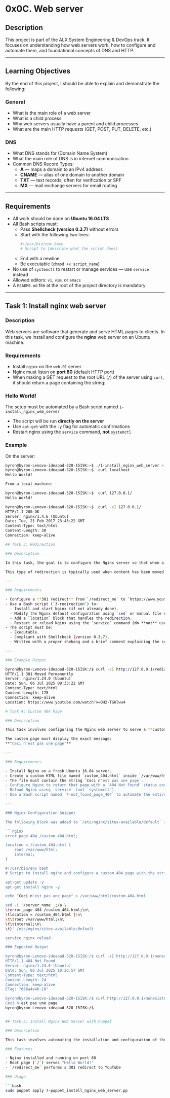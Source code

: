 # 0x0C. Web server

## Description

This project is part of the ALX System Engineering & DevOps track. It focuses on understanding how web servers work, how to configure and automate them, and foundational concepts of DNS and HTTP.

---

## Learning Objectives

By the end of this project, I should be able to explain and demonstrate the following:

### General

- What is the main role of a web server
- What is a child process
- Why web servers usually have a parent and child processes
- What are the main HTTP requests (GET, POST, PUT, DELETE, etc.)

### DNS

- What DNS stands for (Domain Name System)
- What the main role of DNS is in internet communication
- Common DNS Record Types:
  - **A** — maps a domain to an IPv4 address
  - **CNAME** — alias of one domain to another domain
  - **TXT** — text records, often for verification or SPF
  - **MX** — mail exchange servers for email routing

---

## Requirements

- All work should be done on **Ubuntu 16.04 LTS**
- All Bash scripts must:
  - Pass **Shellcheck (version 0.3.7)** without errors
  - Start with the following two lines:
    ```bash
    #!/usr/bin/env bash
    # Script to [describe what the script does]
    ```
  - End with a newline
  - Be executable (`chmod +x script_name`)
- No use of `systemctl` to restart or manage services — use `service` instead
- Allowed editors: `vi`, `vim`, or `emacs`
- A `README.md` file at the root of the project directory is mandatory

---

## Task 1: Install nginx web server

### Description

Web servers are software that generate and serve HTML pages to clients. In this task, we install and configure the **nginx** web server on an Ubuntu machine.

### Requirements

- Install `nginx` on the `web-01` server
- Nginx must listen on **port 80** (default HTTP port)
- When making a GET request to the root URL (`/`) of the server using `curl`, it should return a page containing the string:
### Hello World!

The setup must be automated by a Bash script named `1-install_nginx_web_server`
- The script will be run **directly on the server**
- Use `apt-get` with the `-y` flag for automatic confirmations
- Restart nginx using the `service` command, **not** `systemctl`

### Example

On the server:

```bash
byron@byron-Lenovo-ideapad-320-15ISK:~$ ./1-install_nginx_web_server > /dev/null 2>&1
byron@byron-Lenovo-ideapad-320-15ISK:~$  curl localhost
Hello World!

From a local machine:

byron@byron-Lenovo-ideapad-320-15ISK:~$  curl 127.0.0.1/
Hello World!

byron@byron-Lenovo-ideapad-320-15ISK:~$  curl -sI 127.0.0.1/
HTTP/1.1 200 OK
Server: nginx/1.4.6 (Ubuntu)
Date: Tue, 21 Feb 2017 23:43:22 GMT
Content-Type: text/html
Content-Length: 30
Connection: keep-alive

## Task 3: Redirection

### Description

In this task, the goal is to configure the Nginx server so that when a client requests the `/redirect_me` path, they are **redirected permanently (HTTP 301)** to another URL.

This type of redirection is typically used when content has been moved to a new location and you want users and search engines to be aware of the change.

---

### Requirements

- Configure a **301 redirect** from `/redirect_me` to `https://www.youtube.com/watch?v=QH2-TGUlwu4`.
- Use a Bash script (`3-redirection`) to:
  - Install and start Nginx (if not already done).
  - Modify the Nginx default configuration using `sed` or manual file edit.
  - Add a `location` block that handles the redirection.
  - Restart or reload Nginx using the `service` command (do **not** use `systemctl`).
- The script must be:
  - Executable.
  - Compliant with Shellcheck (version 0.3.7).
  - Written with a proper shebang and a brief comment explaining the script.

---

### Example Output

byron@byron-Lenovo-ideapad-320-15ISK:/$ curl -sI http://127.0.0.1/redirect_me
HTTP/1.1 301 Moved Permanently
Server: nginx/1.24.0 (Ubuntu)
Date: Sun, 06 Jul 2025 09:33:22 GMT
Content-Type: text/html
Content-Length: 178
Connection: keep-alive
Location: https://www.youtube.com/watch?v=QH2-TGUlwu4

# Task 4: Custom 404 Page

### Description

This task involves configuring the Nginx web server to serve a **custom 404 error page** whenever a client requests a non-existent page.

The custom page must display the exact message:  
**"Ceci n'est pas une page"**

---

### Requirements

- Install Nginx on a fresh Ubuntu 16.04 server.
- Create a custom HTML file named `custom_404.html` inside `/var/www/html/`.
- The file must contain the string `Ceci n'est pas une page`.
- Configure Nginx to return that page with a `404 Not Found` status code for any invalid URL.
- Reload Nginx using `service` (not `systemctl`).
- Use a Bash script named `4-not_found_page_404` to automate the entire configuration.

---

### Nginx Configuration Snippet

The following block was added to `/etc/nginx/sites-available/default` inside the `server` block:

```nginx
error_page 404 /custom_404.html;

location = /custom_404.html {
    root /var/www/html;
    internal;
}

#!/usr/bin/env bash
# Script to install nginx and configure a custom 404 page with the string "Ceci n'est pas une page"

apt-get update -y
apt-get install nginx -y

echo "Ceci n'est pas une page" > /var/www/html/custom_404.html

sed -i '/server_name _;/a \
\terror_page 404 /custom_404.html;\n\
\tlocation = /custom_404.html {\n\
\t\troot /var/www/html;\n\
\t\tinternal;\n\
\t}' /etc/nginx/sites-available/default

service nginx reload

### Expected Output

byron@byron-Lenovo-ideapad-320-15ISK:/$ curl -sI http://127.0.0.1/nonexistentpage
HTTP/1.1 404 Not Found
Server: nginx/1.24.0 (Ubuntu)
Date: Sun, 06 Jul 2025 10:26:57 GMT
Content-Type: text/html
Content-Length: 24
Connection: keep-alive
ETag: "686a4e4b-18"

byron@byron-Lenovo-ideapad-320-15ISK:/$ curl http://127.0.0.1/nonexistentpage
Ceci n'est pas une page
byron@byron-Lenovo-ideapad-320-15ISK:/$ 


## Task 5: Install Nginx Web Server with Puppet

### Description

This task involves automating the installation and configuration of the Nginx web server using Puppet. The configuration must serve a static page with "Hello World!" and implement a 301 redirect from `/redirect_me`.

### Features

- Nginx installed and running on port 80
- Root page (`/`) serves "Hello World!"
- `/redirect_me` performs a 301 redirect to YouTube

### Usage

```bash
sudo puppet apply 7-puppet_install_nginx_web_server.pp
